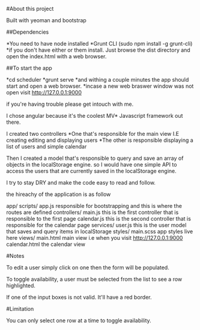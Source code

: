 #About this project

Built with yeoman and bootstrap

##Dependencies

*You need to have node installed
*Grunt CLI (sudo npm install -g grunt-cli)
*if you don't have either or them install. Just browse the dist directory and open the index.html with a web browser.

##To start the app

*cd scheduler
*grunt serve
*and withing a couple minutes the app should start and open a web browser.
*incase a new web braswer window was not open visit http://127.0.0.1:9000

if you're having trouble please get intouch with me.

I chose angular because it's the coolest MV* Javascript framework out there.

I created two controllers
*One that's responsible for the main view I.E creating editing and displaying users
*The other is responsible displaying a list of users and simple calendar

Then I created a model that's responsible to query and save an array of objects in the localStorage engine.
so I would have one simple API to access the users that are currently saved in the localStorage engine.

I try to stay DRY and make the code easy to read and follow.

the hireachy of the application is as follow

app/
  scripts/
    app.js responsible for bootstrapping and this is where the routes are defined
    controllers/
      main.js this is the first controller that is responsible to the first page 
      calendar.js this is the second controller that is responsible for the calendar page
    services/
      user.js this is the user model that saves and query items in localStorage
    styles/
      main.scss app styles live here
    views/
      main.html main view i.e when you visit http://127.0.0.1:9000
      calendar.html the calendar view
      
#Notes
  
To edit a user simply click on one then the form will be populated.

To toggle availability, a user must be selected from the list to see a row highlighted.

If one of the input boxes is not valid. It'll have a red border.

#Limitation

You can only select one row at a time to toggle availability.